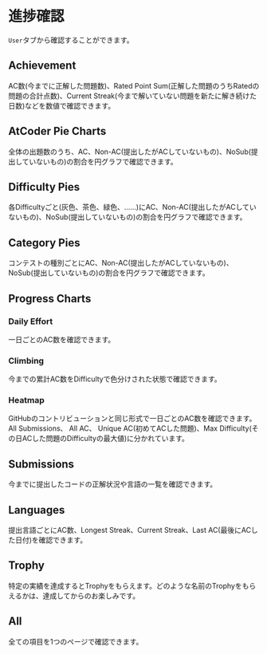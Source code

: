 # 進捗確認
`User`タブから確認することができます。
## Achievement
AC数(今までに正解した問題数)、Rated Point Sum(正解した問題のうちRatedの問題の合計点数)、Current Streak(今まで解いていない問題を新たに解き続けた日数)などを数値で確認できます。
## AtCoder Pie Charts
全体の出題数のうち、AC、Non-AC(提出したがACしていないもの)、NoSub(提出していないもの)の割合を円グラフで確認できます。
## Difficulty Pies
各Difficultyごと(灰色、茶色、緑色、......)にAC、Non-AC(提出したがACしていないもの)、NoSub(提出していないもの)の割合を円グラフで確認できます。
## Category Pies
コンテストの種別ごとにAC、Non-AC(提出したがACしていないもの)、NoSub(提出していないもの)の割合を円グラフで確認できます。
## Progress Charts
### Daily Effort
一日ごとのAC数を確認できます。
### Climbing
今までの累計AC数をDifficultyで色分けされた状態で確認できます。
### Heatmap
GitHubのコントリビューションと同じ形式で一日ごとのAC数を確認できます。
All Submissions、 All AC、 Unique AC(初めてACした問題)、Max Difficulty(その日ACした問題のDifficultyの最大値)に分かれています。
## Submissions
今までに提出したコードの正解状況や言語の一覧を確認できます。
## Languages
提出言語ごとにAC数、Longest Streak、Current Streak、Last AC(最後にACした日付)を確認できます。
## Trophy
特定の実績を達成するとTrophyをもらえます。どのような名前のTrophyをもらえるかは、達成してからのお楽しみです。

## All
全ての項目を1つのページで確認できます。
